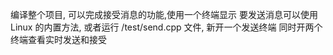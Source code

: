 编译整个项目, 可以完成接受消息的功能,使用一个终端显示
要发送消息可以使用 Linux 的内置方法, 或者运行 /test/send.cpp 文件, 新开一个发送终端
同时开两个终端查看实时发送和接受
